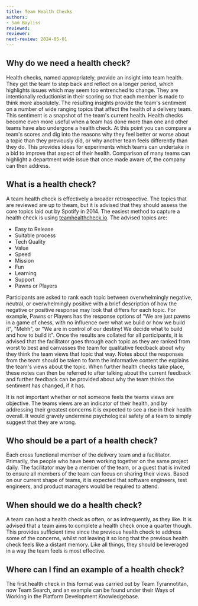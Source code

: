 ```yaml
---
title: Team Health Checks
authors: 
- Sam Bayliss
reviewed: 
reviewer:
next-review: 2024-05-01
---
```


## Why do we need a health check?

Health checks, named appropriately, provide an insight into team health. They get the team to step back and reflect on a longer period, which highlights issues which may seem too entrenched to change. They are intentionally reductionist in their scoring so that each member is made to think more absolutely. The resulting insights provide the team's sentiment on a number of wide ranging topics that affect the health of a delivery team. This sentiment is a snapshot of the team's current health. Health checks become even more useful when a team has done more than one and other teams have also undergone a health check. At this point you can compare a team's scores and dig into the reasons why they feel better or worse about a topic than they previously did, or why another team feels differently than they do. This provides ideas for experiments which teams can undertake in a bid to improve that aspect of their health. Comparison of many teams can highlight a department wide issue that once made aware of, the company can then address.

## What is a health check?

A team health check is effectively a broader retrospective. The topics that are reviewed are up to theam, but it is advised that they should assess the core topics laid out by Spotify in 2014. The easiest method to capture a health check is using [teamhealthcheck.io](https://teamhealthcheck.io/). The advised topics are:

- Easy to Release
- Suitable process
- Tech Quality
- Value
- Speed
- Mission
- Fun
- Learning
- Support
- Pawns or Players

Participants are asked to rank each topic between overwhelmingly negative, neutral, or overwhelmingly positive with a brief description of how the negative or positive response may look that differs for each topic. For example, Pawns or Players has the response options of "We are just pawns in a game of chess, with no influence over what we build or how we build it", "Mehh", or "We are in control of our destiny! We decide what to build and how to build it".
Once the results are collated for all participants, it is advised that the facilitator goes through each topic as they are ranked from worst to best and canvasses the team for qualitative feedback about why they think the team views that topic that way. Notes about the responses from the team should be taken to form the informative content the explains the team's views about the topic. When further health checks take place, these notes can then be referred to after talking about the current feedback and further feedback can be provided about why the team thinks the sentiment has changed, if it has.

It is not important whether or not someone feels the teams views are objective. The teams views are an indicator of their health, and by addressing their greatest concerns it is expected to see a rise in their health overall. It would gravely undermine psychological safety of a team to simply suggest that they are wrong.

## Who should be a part of a health check?

Each cross functional member of the delivery team and a facilitator. Primarily, the people who have been working together on the same project daily. The facilitator may be a member of the team, or a guest that is invited to ensure all members of the team can focus on sharing their views. Based on our current shape of teams, it is expected that software engineers, test engineers, and product managers would be required to attend.

## When should we do a health check?

A team can host a health check as often, or as infrequently, as they like. It is advised that a team aims to complete a health check once a quarter though. This provides sufficient time since the previous health check to address some of the concerns, whilst not leaving it so long that the previous health check feels like a distant memory. Like all things, they should be leveraged in a way the team feels is most effective.

## Where can I find an example of a health check?

The first health check in this format was carried out by Team Tyrannotitan, now Team Search, and an example can be found under their Ways of Working in the Platform Development Knowledgebase.